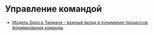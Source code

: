 # Управление командой

* [Модель Брюса Такмана – важный вклад в понимание процессов формирования команды](https://deniskatkov.ru/model-bryusa-takmana-vazhnyj-vklad-v-ponimanie-protsessov-formirovaniya-komandy/)

